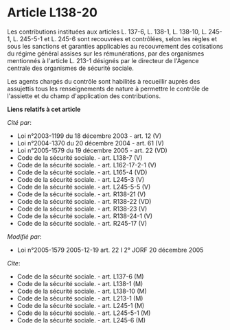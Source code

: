 # Article L138-20

Les contributions instituées aux articles L. 137-6, L. 138-1, L. 138-10, L. 245-1, L. 245-5-1 et L. 245-6 sont recouvrées et
contrôlées, selon les règles et sous les sanctions et garanties applicables au recouvrement des cotisations du régime général
assises sur les rémunérations, par des organismes mentionnés à l'article L. 213-1 désignés par le directeur de l'Agence
centrale des organismes de sécurité sociale.

Les agents chargés du contrôle sont habilités à recueillir auprès des assujettis tous les renseignements de nature à
permettre le contrôle de l'assiette et du champ d'application des contributions.

**Liens relatifs à cet article**

_Cité par_:

  - Loi n°2003-1199 du 18 décembre 2003 - art. 12 (V)
  - Loi n°2004-1370 du 20 décembre 2004 - art. 61 (V)
  - Loi n°2005-1579 du 19 décembre 2005 - art. 22 (VD)
  - Code de la sécurité sociale. - art. L138-7 (V)
  - Code de la sécurité sociale. - art. L162-17-2-1 (V)
  - Code de la sécurité sociale. - art. L165-4 (VD)
  - Code de la sécurité sociale. - art. L245-3 (V)
  - Code de la sécurité sociale. - art. L245-5-5 (V)
  - Code de la sécurité sociale. - art. R138-21 (V)
  - Code de la sécurité sociale. - art. R138-22 (VD)
  - Code de la sécurité sociale. - art. R138-23 (V)
  - Code de la sécurité sociale. - art. R138-24-1 (V)
  - Code de la sécurité sociale. - art. R245-17 (V)

_Modifié par_:

  - Loi n°2005-1579 2005-12-19 art. 22 I 2° JORF 20 décembre 2005

_Cite_:

  - Code de la sécurité sociale. - art. L137-6 (M)
  - Code de la sécurité sociale. - art. L138-1 (M)
  - Code de la sécurité sociale. - art. L138-10 (M)
  - Code de la sécurité sociale. - art. L213-1 (M)
  - Code de la sécurité sociale. - art. L245-1 (M)
  - Code de la sécurité sociale. - art. L245-5-1 (M)
  - Code de la sécurité sociale. - art. L245-6 (M)
